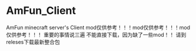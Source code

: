 # AmFun_Client
AmFun minecraft server's Client
mod仅供参考！！！mod仅供参考！！！mod仅供参考！！！
重要的事情说三遍
不能直接下载，因为缺了一些mod！！
请到releses下载最新整合包
